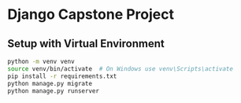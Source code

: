 # Django Capstone Project

## Setup with Virtual Environment

```bash
python -m venv venv
source venv/bin/activate  # On Windows use venv\Scripts\activate
pip install -r requirements.txt
python manage.py migrate
python manage.py runserver
